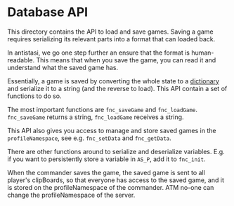 # Database API

This directory contains the API to load and save games.
Saving a game requires serializing its relevant parts into a format that can
loaded back.

In antistasi, we go one step further an ensure that the format is human-readable.
This means that when you save the game, you can read it and understand what
the saved game has.

Essentially, a game is saved by converting the whole state to a [dictionary](../dictionary/README.md)
and serialize it to a string (and the reverse to load). This API contain a set of functions to do so.

The most important functions are `fnc_saveGame` and `fnc_loadGame`. `fnc_saveGame`
returns a string, `fnc_loadGame` receives a string.

This API also gives you access to manage and store saved games in the `profileNamespace`,
see e.g. `fnc_setData` and `fnc_getData`.

There are other functions around to serialize and deserialize variables. E.g.
if you want to persistently store a variable in `AS_P`, add it to `fnc_init`.

When the commander saves the game, the saved game is sent
to all player's clipBoards, so that everyone has access to the saved game,
and it is stored on the profileNamespace of the commander.
ATM no-one can change the profileNamespace of the server.
